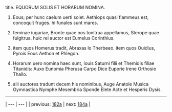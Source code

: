 title. EQUORUM SOLIS ET HORARUM NOMINA.



1. Eous; per hunc caelum uerti solet. Aethiops quasi flammeus est, concoquit fruges. hi funales sunt mares.



2. feminae iugariae, Bronte quae nos tonitrua appellamus, Sterope quae fulgitrua. huic rei auctor est Eumelus Corinthius.



3. item quos Homerus tradit, Abraxas lo Therbeeo. item quos Ouidius, Pyrois Eous Aethon et Phlegon.



4. Horarum uero nomina haec sunt, Iouis Saturni filii et Themidis filiae Titanidis: Auxo Eunomia Pherusa Carpo Dice Euporie Irene Orthosie Thallo.



5. alii auctores tradunt decem his nominibus, Auge Anatole Musica Gymnastica Nymphe Mesembria Sponde Elete Acte et Hesperis Dysis.



---

| --- | --- |
| previous: [182a](../182a/) | next: [184a](../184a/) |